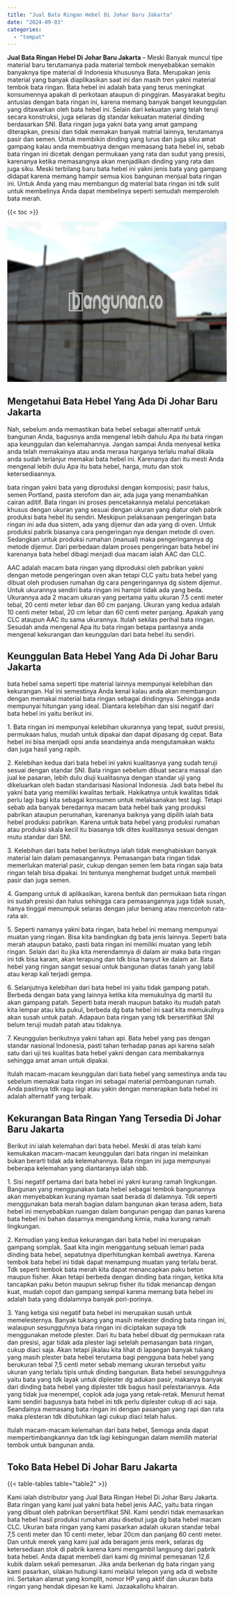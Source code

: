 ```yaml
---
title: "Jual Bata Ringan Hebel Di Johar Baru Jakarta"
date: "2024-09-03"
categories: 
  - "tempat"
---
```


**Jual Bata Ringan Hebel Di Johar Baru Jakarta** – Meski Banyak muncul tipe material baru terutamanya pada material tembok menyebabkan semakin banyaknya tipe material di Indonesia khususnya Bata. Merupakan jenis material yang banyak diaplikasikan saat ini dan masih tren yakni material tembok bata ringan. Bata hebel ini adalah bata yang terus meningkat konsumennya apakah di perkotaan ataupun di pinggiran. Masyarakat begitu antusias dengan bata ringan ini, karena memang banyak banget keunggulan yang ditawarkan oleh bata hebel ini. Selain dari kekuatan yang telah teruji secara konstruksi, juga selaras dg standar kekuatan material dinding berdasarkan SNI. Bata ringan juga yakni bata yang amat gampang diterapkan, presisi dan tidak memakan banyak matrial lainnya, terutamanya pasir dan semen. Untuk membikin dinding yang lurus dan juga siku amat gampang kalau anda membuatnya dengan memasang bata hebel ini, sebab bata ringan ini dicetak dengan permukaan yang rata dan sudut yang presisi, karenanya ketika memasangnya akan menjadikan dinding yang rata dan juga siku. Meski terbilang baru bata hebel ini yakni jenis bata yang gampang didapat karena memang hampir semua kios bangunan menjual bata ringan ini. Untuk Anda yang mau membangun dg material bata ringan ini tdk sulit untuk membelinya Anda dapat membelinya seperti semudah memperoleh bata merah.

{{< toc >}}

![Jual Bata Ringan Hebel Di Johar Baru Jakarta](/images/jual-hebel-murah-36.png)

## Mengetahui Bata Hebel Yang Ada Di Johar Baru Jakarta

Nah, sebelum anda memastikan bata hebel sebagai alternatif untuk bangunan Anda, bagusnya anda mengenal lebih dahulu Apa itu bata ringan apa keunggulan dan kelemahannya. Jangan sampai Anda menyesal ketika anda telah memakainya atau anda merasa harganya terlalu mahal dikala anda sudah terlanjur memakai bata hebel ini. Karenanya dari itu mesti Anda mengenal lebih dulu Apa itu bata hebel, harga, mutu dan stok ketersediaannya.

bata ringan yakni bata yang diproduksi dengan komposisi; pasir halus, semen Portland, pasta sterofom dan air, ada juga yang menambahkan cairan aditif. Bata ringan ini proses pencetakannya melalui pencetakan khusus dengan ukuran yang sesuai dengan ukuran yang diatur oleh pabrik produksi bata hebel itu sendiri. Meskipun pelaksanaan pengeringan bata ringan ini ada dua sistem, ada yang dijemur dan ada yang di oven. Untuk produksi pabrik biasanya cara pengeringan nya dengan metode di oven. Sedangkan untuk produksi rumahan (manual) maka pengeringannya dg metode dijemur. Dari perbedaan dalam proses pengeringan bata hebel ini karenanya bata hebel dibagi menjadi dua macam ialah AAC dan CLC.

AAC adalah macam bata ringan yang diproduksi oleh pabrikan yakni dengan metode pengeringan oven akan tetapi CLC yaitu bata hebel yang dibuat oleh produsen rumahan dg cara pengeringannya dg sistem dijemur. Untuk ukurannya sendiri bata ringan ini hampir tidak ada yang beda. Ukurannya ada 2 macam ukuran yang pertama yaitu ukuran 7.5 centi meter tebal, 20 centi meter lebar dan 60 cm panjang. Ukuran yang kedua adalah 10 centi meter tebal, 20 cm lebar dan 60 centi meter panjang. Apakah yang CLC ataupun AAC itu sama ukurannya. Itulah sekilas perihal bata ringan. Sesudah anda mengenal Apa itu bata ringan betapa pantasnya anda mengenal kekurangan dan keunggulan dari bata hebel itu sendiri.

## Keunggulan Bata Hebel Yang Ada Di Johar Baru Jakarta

bata hebel sama seperti tipe material lainnya mempunyai kelebihan dan kekurangan. Hal ini semestinya Anda kenal kalau anda akan membangun dengan memakai material bata ringan sebagai dindingnya. Sehingga anda mempunyai hitungan yang ideal. Diantara kelebihan dan sisi negatif dari bata hebel ini yaitu berikut ini.

1\. Bata ringan ini mempunyai kelebihan ukurannya yang tepat, sudut presisi, permukaan halus, mudah untuk dipakai dan dapat dipasang dg cepat. Bata hebel ini bisa menjadi opsi anda seandainya anda mengutamakan waktu dan juga hasil yang rapih.

2\. Kelebihan kedua dari bata hebel ini yakni kualitasnya yang sudah teruji sesuai dengan standar SNI. Bata ringan sebelum dibuat secara massal dan jual ke pasaran, lebih dulu diuji kualitasnya dengan standar uji yang dikeluarkan oleh badan standarisasi Nasional Indonesia. Jadi bata hebel itu yakni bata yang memiliki kwalitas terbaik. Hakikatnya untuk kwalitas tidak perlu lagi bagi kita sebagai konsumen untuk melaksanakan test lagi. Tetapi sebab ada banyak beredarnya macam bata hebel baik yang produksi pabrikan ataupun perumahan, karenanya baiknya yang dipilih ialah bata hebel produksi pabrikan. Karena untuk bata hebel yang produksi rumahan atau produksi skala kecil itu biasanya tdk dites kualitasnya sesuai dengan mutu standar dari SNI.

3\. Kelebihan dari bata hebel berikutnya ialah tidak menghabiskan banyak material lain dalam pemasangannya. Pemasangan bata ringan tidak memerlukan material pasir, cukup dengan semen lem bata ringan saja bata ringan telah bisa dipakai. Ini tentunya menghemat budget untuk membeli pasir dan juga semen.

4\. Gampang untuk di aplikasikan, karena bentuk dan permukaan bata ringan ini sudah presisi dan halus sehingga cara pemasangannya juga tidak susah, hanya tinggal menumpuk selaras dengan jalur benang atau mencontoh rata-rata air.

5\. Seperti namanya yakni bata ringan, bata hebel ini memang mempunyai muatan yang ringan. Bisa kita bandingkan dg bata jenis lainnya. Seperti bata merah ataupun batako, pasti bata ringan ini memiliki muatan yang lebih ringan. Selain dari itu jika kita merendamnya di dalam air maka bata ringan ini tdk bisa karam, akan terapung dan tdk bisa hanyut ke dalam air. Bata hebel yang ringan sangat sesuai untuk bangunan diatas tanah yang labil atau kerap kali terjadi gempa.

6\. Selanjutnya kelebihan dari bata hebel ini yaitu tidak gampang patah. Berbeda dengan bata yang lainnya ketika kita memukulnya dg martil itu akan gampang patah. Seperti bata merah maupun batako itu mudah patah kita lempar atau kita pukul, berbeda dg bata hebel ini saat kita memukulnya akan susah untuk patah. Adapaun bata ringan yang tdk bersertifikat SNI belum teruji mudah patah atau tidaknya.

7\. Keunggulan berikutnya yakni tahan api. Bata hebel yang pas dengan standar nasional Indonesia, pasti tahan terhadap panas api karena salah satu dari uji tes kualitas bata hebel yakni dengan cara membakarnya sehingga amat aman untuk dipakai.

Itulah macam-macam keunggulan dari bata hebel yang semestinya anda tau sebelum memakai bata ringan ini sebagai material pembangunan rumah. Anda pastinya tdk ragu lagi atau yakin dengan menerapkan bata hebel ini adalah alternatif yang terbaik.

## Kekurangan Bata Ringan Yang Tersedia Di Johar Baru Jakarta

Berikut ini ialah kelemahan dari bata hebel. Meski di atas telah kami kemukakan macam-macam keunggulan dari bata ringan ini melainkan bukan berarti tidak ada kelemahannya. Bata ringan ini juga mempunyai beberapa kelemahan yang diantaranya ialah sbb.

1\. Sisi negatif pertama dari bata hebel ini yakni kurang ramah lingkungan. Bangunan yang menggunakan bata hebel sebagai tembok bangunannya akan menyebabkan kurang nyaman saat berada di dalamnya. Tdk seperti menggunakan bata merah bagian dalam bangunan akan terasa adem, bata hebel ini menyebabkan ruangan dalam bangunan pengap dan panas karena bata hebel ini bahan dasarnya mengandung kimia, maka kurang ramah lingkungan.

2\. Kemudian yang kedua kekurangan dari bata hebel ini merupakan gampang somplak. Saat kita ingin menggantung sebuah lemari pada dinding bata hebel, sepatutnya diperhitungkan kembali awetnya. Karena tembok bata hebel ini tidak dapat menampung muatan yang terlalu berat. Tdk seperti tembok bata merah kita dapat menancapkan paku beton maupun fisher. Akan tetapi berbeda dengan dinding bata ringan, ketika kita tancapkan paku beton maupun sekrup fisher itu tidak menancap dengan kuat, mudah copot dan gampang sempal karena memang bata hebel ini adalah bata yang didalamnya banyak pori-porinya.

3\. Yang ketiga sisi negatif bata hebel ini merupakan susah untuk memelesternya. Banyak tukang yang masih melester dinding bata ringan ini, walaupun sesungguhnya bata ringan ini diciptakan supaya tdk menggunakan metode plester. Dari itu bata hebel dibuat dg permukaan rata dan presisi, agar tidak ada plester lagi setelah pemasangan bata ringan, cukup diaci saja. Akan tetapi jikalau kita lihat di lapangan banyak tukang yang masih plester bata hebel terutama bagi pengguna bata hebel yang berukuran tebal 7,5 centi meter sebab memang ukuran tersebut yaitu ukuran yang terlalu tipis untuk dinding bangunan. Bata hebel sesungguhnya yaitu bata yang tdk layak untuk diplester dg adukan pasir, makanya banyak dari dinding bata hebel yang diplester tdk bagus hasil pelestariannya. Ada yang tidak jua menempel, coplok ada juga yang retak-retak. Menurut hemat kami sendiri bagusnya bata hebel ini tdk perlu diplester cukup di aci saja. Seandainya memasang bata ringan ini dengan pasangan yang rapi dan rata maka plesteran tdk dibutuhkan lagi cukup diaci telah halus.

Itulah macam-macam kelemahan dari bata hebel, Semoga anda dapat mempertimbangkannya dan tdk lagi kebingungan dalam memilih material tembok untuk bangunan anda.

## Toko Bata Hebel Di Johar Baru Jakarta

{{< table-tables table="table2" >}}

Kami ialah distributor yang Jual Bata Ringan Hebel Di Johar Baru Jakarta. Bata ringan yang kami jual yakni bata hebel jenis AAC, yaitu bata ringan yang dibuat oleh pabrikan bersertifikat SNI. Kami sendiri tidak memasarkan bata hebel hasil produksi rumahan atau disebut juga dg bata hebel macam CLC. Ukuran bata ringan yang kami pasarkan adalah ukuran standar tebal 7,5 centi meter dan 10 centi meter, lebar 20cm dan panjang 60 centi meter. Dan untuk merek yang kami jual ada beragam jenis merk, selaras dg ketersediaan stok di pabrik karena kami mengambil langsung dari pabrik bata hebel. Anda dapat membeli dari kami dg minimal pemesanan 12,6 kubik dalam sekali pemesanan. Jika anda berkenan dg bata ringan yang kami pasarkan, silakan hubungi kami melalui telepon yang ada di website ini. Sertakan alamat yang komplit, nomor HP yang aktif dan ukuran bata ringan yang hendak dipesan ke kami. Jazaakallohu khairan.

